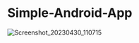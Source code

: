 # Simple-Android-App
![Screenshot_20230430_110715](https://user-images.githubusercontent.com/132188612/235342709-a651fdc1-0ae0-4a32-ae01-ff61cbfd2b68.png)
